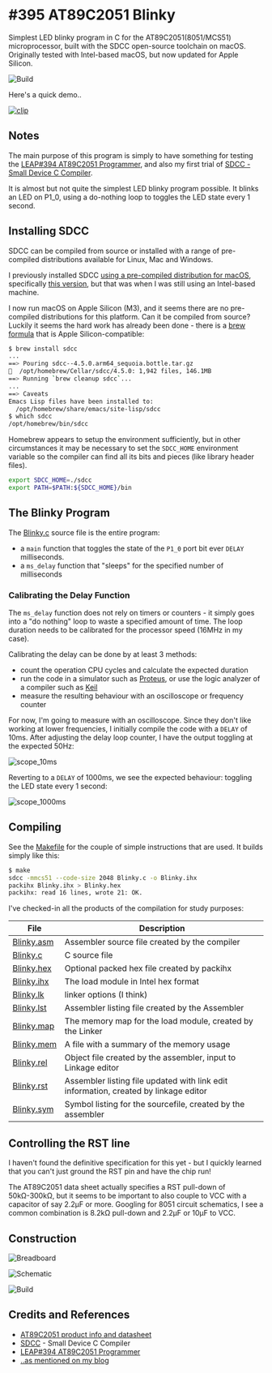 # #395 AT89C2051 Blinky

Simplest LED blinky program in C for the AT89C2051(8051/MCS51) microprocessor, built with the SDCC open-source toolchain on macOS.
Originally tested with Intel-based macOS, but now updated for Apple Silicon.

![Build](./assets/Blinky_build.jpg?raw=true)

Here's a quick demo..

[![clip](https://img.youtube.com/vi/HSkF3Fejx3c/0.jpg)](https://www.youtube.com/watch?v=HSkF3Fejx3c)

## Notes

The main purpose of this program is simply to have something for testing the [LEAP#394 AT89C2051 Programmer](../Programmer/),
and also my first trial of [SDCC - Small Device C Compiler](https://sdcc.sourceforge.net/).

It is almost but not quite the simplest LED blinky program possible.
It blinks an LED on P1_0, using a do-nothing loop to toggles the LED state every 1 second.

## Installing SDCC

SDCC can be compiled from source or installed with a range of pre-compiled distributions available for Linux, Mac and Windows.

I previously installed SDCC [using a pre-compiled distribution for macOS](https://sdcc.sourceforge.net/snap.php#MacOSX),
specifically
[this version](https://excellmedia.dl.sourceforge.net/project/sdcc/snapshot_builds/i386_universal-apple-macosx/sdcc-snapshot-i386_universal-apple-macosx-20150214-9180.tar.bz2),
but that was when I was still using an Intel-based machine.

I now run macOS on Apple Silicon (M3), and it seems there are no pre-compiled distributions for this platform.
Can it be compiled from source? Luckily it seems the hard work has already been done - there is a [brew formula](https://formulae.brew.sh/formula/sdcc) that is Apple Silicon-compatible:

```sh
$ brew install sdcc
...
==> Pouring sdcc--4.5.0.arm64_sequoia.bottle.tar.gz
🍺  /opt/homebrew/Cellar/sdcc/4.5.0: 1,942 files, 146.1MB
==> Running `brew cleanup sdcc`...
...
==> Caveats
Emacs Lisp files have been installed to:
  /opt/homebrew/share/emacs/site-lisp/sdcc
$ which sdcc
/opt/homebrew/bin/sdcc
```

Homebrew appears to setup the environment sufficiently,
but in other circumstances it may be necessary to set the `SDCC_HOME` environment variable so the compiler can find all its bits and pieces (like library header files).

```sh
export SDCC_HOME=./sdcc
export PATH=$PATH:${SDCC_HOME}/bin
```

## The Blinky Program

The [Blinky.c](./Blinky.c) source file is the entire program:

* a `main` function that toggles the state of the `P1_0` port bit ever `DELAY` milliseconds.
* a `ms_delay` function that "sleeps" for the specified number of milliseconds

### Calibrating the Delay Function

The `ms_delay` function does not rely on timers or counters - it simply goes into a "do nothing" loop to waste a specified amount of time. The loop duration needs to be calibrated for the processor speed (16MHz in my case).

Calibrating the delay can be done by at least 3 methods:

* count the operation CPU cycles and calculate the expected duration
* run the code in a simulator such as [Proteus](https://www.labcenter.com/), or use the logic analyzer of a compiler such as [Keil](https://www.keil.com)
* measure the resulting behaviour with an oscilloscope or frequency counter

For now, I'm going to measure with an oscilloscope. Since they don't like working at lower frequencies, I initially compile the code with a `DELAY` of 10ms. After adjusting the delay loop counter, I have the output toggling at the expected 50Hz:

![scope_10ms](./assets/scope_10ms.gif)

Reverting to a `DELAY` of 1000ms, we see the expected behaviour: toggling the LED state every 1 second:

![scope_1000ms](./assets/scope_1000ms.gif)

## Compiling

See the [Makefile](./Makefile) for the couple of simple instructions that are used. It builds simply like this:

```sh
$ make
sdcc -mmcs51 --code-size 2048 Blinky.c -o Blinky.ihx
packihx Blinky.ihx > Blinky.hex
packihx: read 16 lines, wrote 21: OK.
```

I've checked-in all the products of the compilation for study purposes:

| File       | Description |
|------------|-------------|
| [Blinky.asm](./Blinky.asm) | Assembler source file created by the compiler  |
| [Blinky.c](./Blinky.c)     | C source file |
| [Blinky.hex](./Blinky.hex) | Optional packed hex file created by packihx |
| [Blinky.ihx](./Blinky.ihx) | The load module in Intel hex format |
| [Blinky.lk](./Blinky.lk)   | linker options (I think) |
| [Blinky.lst](./Blinky.lst) | Assembler listing file created by the Assembler |
| [Blinky.map](./Blinky.map) | The memory map for the load module, created by the Linker |
| [Blinky.mem](./Blinky.mem) | A file with a summary of the memory usage |
| [Blinky.rel](./Blinky.rel) | Object file created by the assembler, input to Linkage editor |
| [Blinky.rst](./Blinky.rst) | Assembler listing file updated with link edit information, created by linkage editor  |
| [Blinky.sym](./Blinky.sym) | Symbol listing for the sourcefile, created by the assembler |

## Controlling the RST line

I haven't found the definitive specification for this yet - but I quickly learned that you can't just ground the RST pin
and have the chip run!

The AT89C2051 data sheet actually specifies a RST pull-down of 50kΩ-300kΩ, but it seems to be important to also
couple to VCC with a capacitor of say 2.2µF or more.
Googling for 8051 circuit schematics, I see a common combination is 8.2kΩ pull-down and 2.2µF or 10µF to VCC.

## Construction

![Breadboard](./assets/Blinky_bb.jpg?raw=true)

![Schematic](./assets/Blinky_schematic.jpg?raw=true)

![Build](./assets/Blinky_build.jpg?raw=true)

## Credits and References

* [AT89C2051 product info and datasheet](https://www.microchip.com/wwwproducts/en/AT89c2051)
* [SDCC](https://sdcc.sourceforge.net) - Small Device C Compiler
* [LEAP#394 AT89C2051 Programmer](../Programmer/)
* [..as mentioned on my blog](https://blog.tardate.com/2018/07/leap395-8051-programming-with-sdcc.html)
